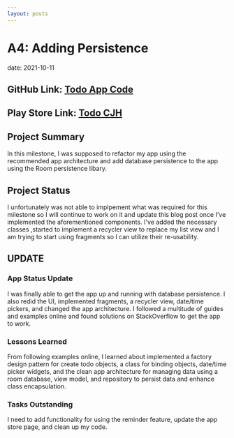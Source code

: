 ```yaml
---
layout: posts
---
```


# A4: Adding Persistence

date: 2021-10-11

## GitHub Link: [Todo App Code](https://github.com/tophbuddy/cs5520_cholzheu_projects/tree/main/CS5520/TodoApp)
## Play Store Link: [Todo CJH](https://play.google.com/store/apps/details?id=edu.neu.khoury.madsea.chrisholzheu)

## Project Summary

In this milestone, I was supposed to refactor my app using the recommended app architecture and add database persistence to the app using the Room persistence libary.

## Project Status

I unfortunately was not able to implpement what was required for this milestone so I will continue to work on it and update this blog post once I've implemented the aforementioned components.
I've added the necessary classes ,started to implement a recycler view to replace my list view and I am trying to start using fragments so I can utilize their re-usability.

## UPDATE

### App Status Update

I was finally able to get the app up and running with database persistence. I also redid the UI, implemented fragments, a recycler view, date/time pickers, and changed the app architecture. I followed a multitude of guides and examples online and found solutions on StackOverflow to get the app to work.

### Lessons Learned

From following examples online, I learned about implemented a factory design pattern for create todo objects, a class for binding objects, date/time picker widgets, and the clean app architecture for managing data using a room database, view model, and repository to persist data and enhance class encapsulation.

### Tasks Outstanding

I need to add functionality for using the reminder feature, update the app store page, and clean up my code.


